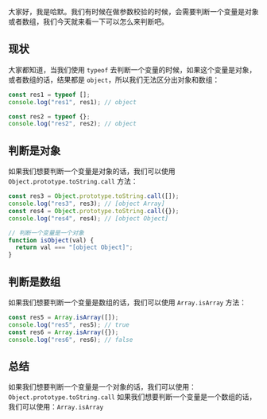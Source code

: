 大家好，我是哈默。我们有时候在做参数校验的时候，会需要判断一个变量是对象或者数组，我们今天就来看一下可以怎么来判断吧。

## 现状

大家都知道，当我们使用 `typeof` 去判断一个变量的时候，如果这个变量是对象，或者数组的话，结果都是 `object`，所以我们无法区分出对象和数组：

```js
const res1 = typeof [];
console.log("res1", res1); // object

const res2 = typeof {};
console.log("res2", res2); // object
```

## 判断是对象

如果我们想要判断一个变量是对象的话，我们可以使用 `Object.prototype.toString.call` 方法：

```js
const res3 = Object.prototype.toString.call([]);
console.log("res3", res3); // [object Array]
const res4 = Object.prototype.toString.call({});
console.log("res4", res4); // [object Object]

// 判断一个变量是一个对象
function isObject(val) {
  return val === "[object Object]";
}
```

## 判断是数组

如果我们想要判断一个变量是数组的话，我们可以使用 `Array.isArray` 方法：

```js
const res5 = Array.isArray([]);
console.log("res5", res5); // true
const res6 = Array.isArray({});
console.log("res6", res6); // false
```

## 总结

如果我们想要判断一个变量是一个对象的话，我们可以使用：`Object.prototype.toString.call`
如果我们想要判断一个变量是一个数组的话，我们可以使用：`Array.isArray`
